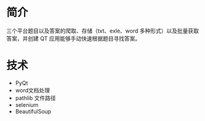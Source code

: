 # 简介

三个平台题目以及答案的爬取、存储（txt、exle、word 多种形式）以及批量获取答案，并创建 QT 应用能够手动快速根据题目寻找答案。

# 技术

- PyQt
- word文档处理
- pathlib 文件路径
- selenium
- BeautifulSoup